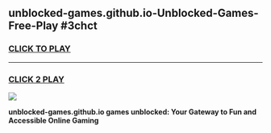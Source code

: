 
## unblocked-games.github.io-Unblocked-Games-Free-Play #3chct
<h3>
<a href="https://us.freeplayer.one?title=unblocked-games.github.io&ref=9M">CLICK TO PLAY</a></h3>
<hr>

<h3>
<a href="https://us.freeplayer.one?title=unblocked-games.github.io&ref=9M">CLICK 2 PLAY</a>
  
</h3>

<a href="https://us.freeplayer.one?title=unblocked-games.github.io&ref=9M"><img src="https://clearcache.store/games.png"></a>


**unblocked-games.github.io games unblocked: Your Gateway to Fun and Accessible Online Gaming**
